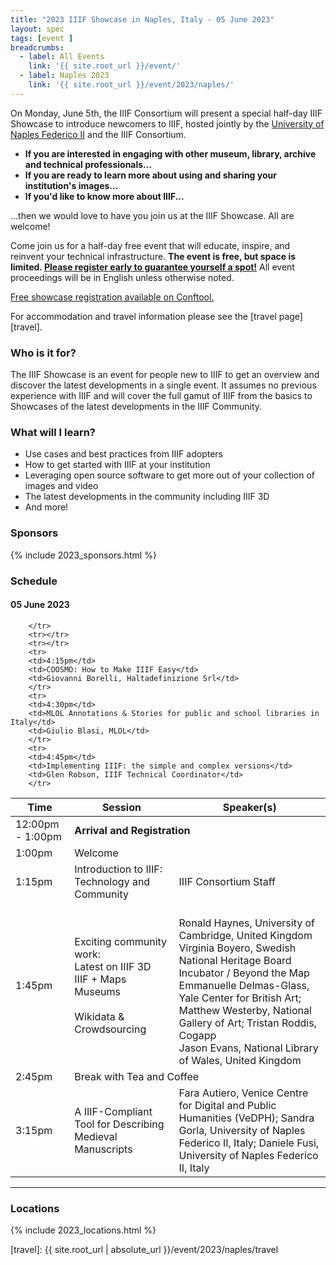 ```yaml
---
title: "2023 IIIF Showcase in Naples, Italy - 05 June 2023"
layout: spec
tags: [event ]
breadcrumbs:
  - label: All Events
    link: '{{ site.root_url }}/event/'
  - label: Naples 2023
    link: '{{ site.root_url }}/event/2023/naples/'
---
```



On Monday, June 5th, the IIIF Consortium will present a special half-day IIIF Showcase to introduce newcomers to IIIF,  hosted jointly by the [University of Naples Federico II](http://www.international.unina.it/) and the IIIF Consortium.

* **If you are interested in engaging with other museum, library, archive and technical professionals...**
* **If you are ready to learn more about using and sharing your institution's images...**
* **If you'd like to know more about IIIF...**

...then we would love to have you join us at the IIIF Showcase. All are welcome!

Come join us for a half-day free event that will educate, inspire, and reinvent your technical infrastructure. **The event is free, but space is limited. [Please register early to guarantee yourself a spot!](https://www.conftool.org/iiif2023/index.php?page=index)** All event proceedings will be in English unless otherwise noted. 

[Free showcase registration available on Conftool.](https://www.conftool.org/iiif2023/index.php?page=index)

For accommodation and travel information please see the [travel page][travel].


### Who is it for?

The IIIF Showcase is an event for people new to IIIF to get an overview and discover the latest developments in a single event. It assumes no previous experience with IIIF and will cover the full gamut of IIIF from the basics to Showcases of the latest developments in the IIIF Community. 

### What will I learn?

* Use cases and best practices from IIIF adopters
* How to get started with IIIF at your institution
* Leveraging open source software to get more out of your collection of images and video
* The latest developments in the community including IIIF 3D
* And more!

### Sponsors

{% include 2023_sponsors.html %}

### Schedule

#### 05 June 2023

<table class="api-table">
    <thead>
        <tr>
            <th>Time</th>
            <th>Session</th>
            <th>Speaker(s)</th>
        </tr>
    </thead>
    <tbody>
        <tr>
            <td>12:00pm - 1:00pm</td>
            <td colspan="2"><b>Arrival and Registration</b></td>
        </tr>
        <tr>
            <td>1:00pm</td>
            <td>Welcome</td>
            <td></td>
        </tr>
        <tr>
            <td>1:15pm</td>
            <td>Introduction to IIIF: Technology and Community</td>
            <td>IIIF Consortium Staff</td>
        </tr>
        <tr>
           <td>1:45pm</td>
           <td>Exciting community work:<br>
               Latest on IIIF 3D<br>
               IIIF + Maps<br>
               Museums<br><br>
               Wikidata & Crowdsourcing</td>
           <td><br>
               Ronald Haynes, University of Cambridge, United Kingdom<br>
               Virginia Boyero, Swedish National Heritage Board Incubator / Beyond the Map<br>
               Emmanuelle Delmas-Glass, Yale Center for British Art; Matthew Westerby, National Gallery of Art; Tristan Roddis, Cogapp<br>
               Jason Evans, National Library of Wales, United Kingdom</td>
        </tr>
        <tr>
            <td>2:45pm</td>
            <td colspan="2">Break with Tea and Coffee</td>
        </tr>
                <tr>
                    <td>3:15pm</td>
                    <td>A IIIF-Compliant Tool for Describing Medieval Manuscripts</td>
                    <td>Fara Autiero, Venice Centre for Digital and Public Humanities (VeDPH); Sandra Gorla, University of Naples Federico II, Italy; Daniele Fusi, University of Naples Federico II, Italy</td>
                     
           
        </tr>
        <tr></tr>
        <tr></tr>
        <tr>
        <td>4:15pm</td>
        <td>COOSMO: How to Make IIIF Easy</td>
        <td>Giovanni Borelli, Haltadefinizione Srl</td>   
        </tr>
        <tr>
        <td>4:30pm</td>
        <td>MLOL Annotations & Stories for public and school libraries in Italy</td>
        <td>Giulio Blasi, MLOL</td>   
        </tr>
        <tr>
        <td>4:45pm</td>
        <td>Implementing IIIF: the simple and complex versions</td>
        <td>Glen Robson, IIIF Technical Coordinator</td>   
        </tr>                

</tbody>
</table>

---




### Locations

{% include 2023_locations.html %} 


[travel]:  {{ site.root_url | absolute_url }}/event/2023/naples/travel